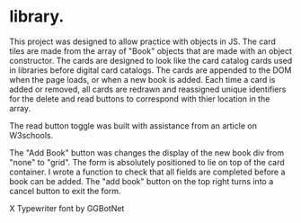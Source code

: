 # library.

This project was designed to allow practice with objects in JS.
The card tiles are made from the array of "Book" objects that are made with an object constructor. The cards are designed to look like the card catalog cards used in libraries before digital card catalogs. The cards are appended to the DOM when the page loads, or when a new book is added. Each time a card is added or removed, all cards are redrawn and reassigned unique identifiers for the delete and read buttons to correspond with thier location in the array.

The read button toggle was built with assistance from an article on W3schools.

The "Add Book" button was changes the display of the new book div from "none" to "grid". The form is absolutely positioned to lie on top of the card container. I wrote a function to check that all fields are completed before a book can be added. The "add book" button on the top right turns into a cancel button to exit the form.

X Typewriter font by GGBotNet
